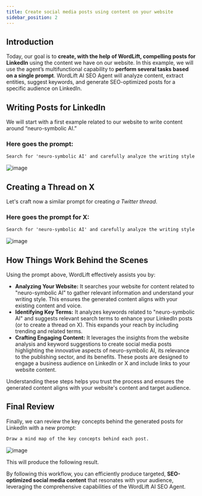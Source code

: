 ```yaml
---
title: Create social media posts using content on your website
sidebar_position: 2
---
```


## Introduction

Today, our goal is to **create, with the help of WordLift, compelling posts for LinkedIn** using the content we have on our website. In this example, we will use the agent’s multifunctional capability to **perform several tasks based on a single prompt**. WordLift AI SEO Agent will analyze content, extract entities, suggest keywords, and generate SEO-optimized posts for a specific audience on LinkedIn.

## Writing Posts for LinkedIn

We will start with a first example related to our website to write content around “neuro-symbolic AI.”

### Here goes the prompt:

```md className=wlx-send-to-agent
Search for 'neuro-symbolic AI' and carefully analyze the writing style on my website, then extract entities and suggest keywords, and, with this in mind, write three SEO-optimized LinkedIn posts to promote the topic to a business audience in the publishing sector. Always add links back to the website to help users discover additional information.
```
![image](../images/agent-wordlift-social-media-posts-ideas.png)

## Creating a Thread on X

Let's craft now a similar prompt for creating *a Twitter thread*.

### Here goes the prompt for X:

```md className=wlx-send-to-agent
Search for 'neuro-symbolic AI' and carefully analyze the writing style on my website and, with this in mind, create a Twitter thread to promote the topic to web publishers. Always add links back to the website to help users discover additional information.
```

![image](../images/agent-wordlift-x-thread.png)

## How Things Work Behind the Scenes

Using the prompt above, WordLift effectively assists you by:

- **Analyzing Your Website:** It searches your website for content related to "neuro-symbolic AI" to gather relevant information and understand your writing style. This ensures the generated content aligns with your existing content and voice.
- **Identifying Key Terms:** It analyzes keywords related to "neuro-symbolic AI" and suggests relevant search terms to enhance your LinkedIn posts (or to create a thread on X). This expands your reach by including trending and related terms.
- **Crafting Engaging Content:** It leverages the insights from the website analysis and keyword suggestions to create social media posts highlighting the innovative aspects of neuro-symbolic AI, its relevance to the publishing sector, and its benefits. These posts are designed to engage a business audience on LinkedIn or X and include links to your website content.

Understanding these steps helps you trust the process and ensures the generated content aligns with your website's content and target audience.

## Final Review

Finally, we can review the key concepts behind the generated posts for LinkedIn with a new prompt:

```md className=wlx-send-to-agent
Draw a mind map of the key concepts behind each post.
```
![image](../images/agent-wordlift-mind-map-social-media-posts.png)

This will produce the following result.

By following this workflow, you can efficiently produce targeted, **SEO-optimized social media content** that resonates with your audience, leveraging the comprehensive capabilities of the WordLift AI SEO Agent.
